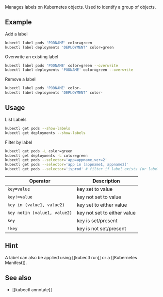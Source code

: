 Manages labels on Kubernetes objects. Used to identify a group of objects.

## Example

Add a label
```bash
kubectl label pods 'PODNAME' color=green
kubectl label deployments 'DEPLOYMENT' color=green
```

Overwrite an existing label
```bash
kubectl label pods 'PODNAME' color=green --overwrite
kubectl label deployments 'PODNAME' color=green --overwrite
```

Remove a label
```bash
kubectl label pods 'PODNAME' color-
kubectl label deployments 'DEPLOYMENT' color-
```

## Usage

List Labels
```bash
kubectl get pods --show-labels
kubectl get deployments --show-labels
```

Filter by label
```bash
kubectl get pods -L color=green
kubectl get deployments -L color=green
kubectl get pods --selector='app=appname,ver=2'
kubectl get pods --selector='app in (appname1, appname2)'
kubectl get pods --selector='isprod' # filter if label exists (or label=true)
```

| Operator                     | Description                 |
| ---------------------------- | --------------------------- |
| `key=value`                  | key set to value            |
| `key!=value`                 | key not set to value        |
| `key in (value1, value2)`    | key set to either value     |
| `key notin (value1, value2)` | key not set to either value |
| `key`                        | key is set/present          |
| `!key`                       | key is not set/present      |

## Hint

A label can also be applied using [[kubectl run]] or a [[Kubernetes Manifest]].

## See also
- [[kubectl annotate]]